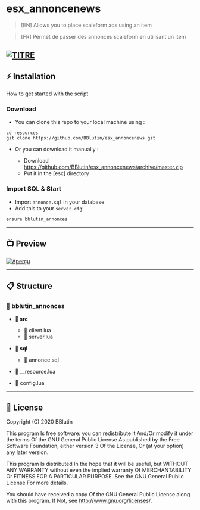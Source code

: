 # esx_annoncenews
 > [EN] Allows you to place scaleform ads using an item

 > [FR] Permet de passer des annonces scaleform en utilisant un item

[![TITRE](https://i.imgur.com/2cRL6rt.png)]()
---
## ⚡ Installation 

How to get started with the script

### Download

- You can clone this repo to your local machine using :
```
cd resources 
git clone https://github.com/BBlutin/esx_annoncenews.git
```

- Or you can download it manually :

  - Download https://github.com/BBlutin/esx_annoncenews/archive/master.zip
  - Put it in the [esx] directory
  
### Import SQL & Start

- Import `annonce.sql` in your database
- Add this to your `server.cfg`:
```
ensure bblutin_annonces
```

---

## 📺 Preview

[![Aperçu](https://i.imgur.com/J61FTCv.png)](https://streamable.com/8oc6o8)

---

## 📋 Structure

### 📂 bblutin_annonces

- **📂 src**

  - 📄 client.lua
  - 📄 server.lua

- **📂 sql**

  - 📄 annonce.sql

- 📄 __resource.lua

- 📄 config.lua

---

## 🔰 License

Copyright (C) 2020 BBlutin

This program Is free software: you can redistribute it And/Or modify it under the terms Of the GNU General Public License As published by the Free Software Foundation, either version 3 Of the License, Or (at your option) any later version.

This program Is distributed In the hope that it will be useful, but WITHOUT ANY WARRANTY without even the implied warranty Of MERCHANTABILITY Or FITNESS FOR A PARTICULAR PURPOSE. See the GNU General Public License For more details.

You should have received a copy Of the GNU General Public License along with this program. If Not, see http://www.gnu.org/licenses/.
